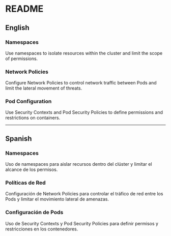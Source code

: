 # README

## English

### Namespaces
Use namespaces to isolate resources within the cluster and limit the scope of permissions.

### Network Policies
Configure Network Policies to control network traffic between Pods and limit the lateral movement of threats.

### Pod Configuration
Use Security Contexts and Pod Security Policies to define permissions and restrictions on containers.

---
## Spanish

### Namespaces
Uso de namespaces para aislar recursos dentro del clúster y limitar el alcance de los permisos.

### Políticas de Red
Configuración de Network Policies para controlar el tráfico de red entre los Pods y limitar el movimiento lateral de amenazas.

### Configuración de Pods
Uso de Security Contexts y Pod Security Policies para definir permisos y restricciones en los contenedores.
